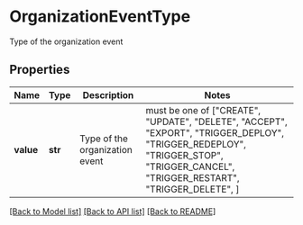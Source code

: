 # OrganizationEventType

Type of the organization event

## Properties
Name | Type | Description | Notes
------------ | ------------- | ------------- | -------------
**value** | **str** | Type of the organization event |  must be one of ["CREATE", "UPDATE", "DELETE", "ACCEPT", "EXPORT", "TRIGGER_DEPLOY", "TRIGGER_REDEPLOY", "TRIGGER_STOP", "TRIGGER_CANCEL", "TRIGGER_RESTART", "TRIGGER_DELETE", ]

[[Back to Model list]](../README.md#documentation-for-models) [[Back to API list]](../README.md#documentation-for-api-endpoints) [[Back to README]](../README.md)


